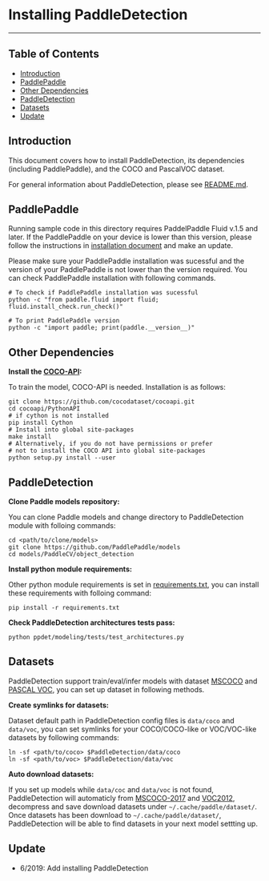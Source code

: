# Installing PaddleDetection

---
## Table of Contents

- [Introduction](#introduction)
- [PaddlePaddle](#paddlepaddle)
- [Other Dependencies](#other-dependencies)
- [PaddleDetection](#paddle-detection)
- [Datasets](#datasets)
- [Update](#update)


## Introduction

This document covers how to install PaddleDetection, its dependencies (including PaddlePaddle), and the COCO and PascalVOC dataset.

For general information about PaddleDetection, please see [README.md](./README.md).


## PaddlePaddle

Running sample code in this directory requires PaddelPaddle Fluid v.1.5 and later. If the PaddlePaddle on your device is lower than this version, please follow the instructions in [installation document](http://www.paddlepaddle.org/documentation/docs/en/1.4/beginners_guide/install/index_en.html) and make an update.

Please make sure your PaddlePaddle installation was sucessful and the version of your PaddlePaddle is not lower than the version required. You can check PaddlePaddle installation with following commands.

```
# To check if PaddlePaddle installation was sucessful
python -c "from paddle.fluid import fluid; fluid.install_check.run_check()"

# To print PaddlePaddle version
python -c "import paddle; print(paddle.__version__)"
```


## Other Dependencies

**Install the [COCO-API](https://github.com/cocodataset/cocoapi):**

To train the model, COCO-API is needed. Installation is as follows:

    git clone https://github.com/cocodataset/cocoapi.git
    cd cocoapi/PythonAPI
    # if cython is not installed
    pip install Cython
    # Install into global site-packages
    make install
    # Alternatively, if you do not have permissions or prefer
    # not to install the COCO API into global site-packages
    python setup.py install --user


## PaddleDetection

**Clone Paddle models repository:**

You can clone Paddle models and change directory to PaddleDetection module with folloing commands:

```
cd <path/to/clone/models>
git clone https://github.com/PaddlePaddle/models
cd models/PaddleCV/object_detection
```

**Install python module requirements:**

Other python module requirements is set in [requirements.txt](./requirements.txt), you can install these requirements with folloing command:

```
pip install -r requirements.txt
```

**Check PaddleDetection architectures tests pass:**

```
python ppdet/modeling/tests/test_architectures.py
```


## Datasets

PaddleDetection support train/eval/infer models with dataset [MSCOCO](http://cocodataset.org) and [PASCAL VOC](http://host.robots.ox.ac.uk/pascal/VOC/), you can set up dataset in following methods.

**Create symlinks for datasets:**

Dataset default path in PaddleDetection config files is `data/coco` and `data/voc`, you can set symlinks for your COCO/COCO-like or VOC/VOC-like datasets by following commands:

```
ln -sf <path/to/coco> $PaddleDetection/data/coco
ln -sf <path/to/voc> $PaddleDetection/data/voc
```

**Auto download datasets:**

If you set up models while `data/coc` and `data/voc` is not found, PaddleDetection will automaticly from [MSCOCO-2017](http://images.cocodataset.org) and [VOC2012](http://host.robots.ox.ac.uk/pascal/VOC), decompress and save download datasets under `~/.cache/paddle/dataset/`. Once datasets has been download to `~/.cache/paddle/dataset/`, PaddleDetection will be able to find datasets in your next model settting up.


## Update

- 6/2019: Add installing PaddleDetection
